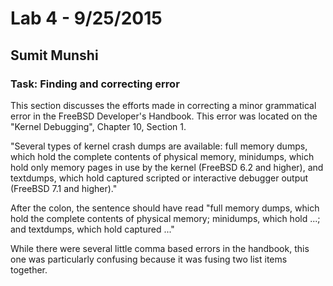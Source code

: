 # Lab 4 - 9/25/2015
## Sumit Munshi

### Task: Finding and correcting error

This section discusses the efforts made in correcting a minor grammatical error in the FreeBSD Developer's Handbook.
This error was located on the "Kernel Debugging", Chapter 10, Section 1.

"Several types of kernel crash dumps are available: full memory dumps, which hold the complete contents of physical memory, minidumps, which hold only memory pages in use by the kernel (FreeBSD  6.2 and higher), and textdumps, which hold captured scripted or interactive debugger output (FreeBSD 7.1 and higher)."

After the colon, the sentence should have read "full memory dumps, which hold the complete contents of physical memory; minidumps, which hold ...; and textdumps, which hold captured ..."

While there were several little comma based errors in the handbook, this one was particularly confusing because it was fusing two list items together.

